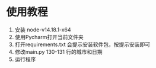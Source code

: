 # 使用教程



1. 安装 node-v14.18.1-x64   
2. 使用Pycharm打开当前文件夹  
3. 打开requirements.txt 会提示安装软件包，按提示安装即可  
4. 修改main.py 130-131 行的城市和日期  
5. 运行程序  
